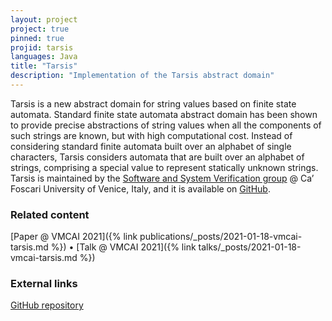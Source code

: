 ```yaml
---
layout: project
project: true
pinned: true
projid: tarsis
languages: Java
title: "Tarsis"
description: "Implementation of the Tarsis abstract domain"
---
```


Tarsis is a new abstract domain for string values based on finite state automata. Standard finite state automata abstract domain has been shown to provide precise abstractions of string values when all the components of such strings are known, but with high computational cost. Instead of considering standard finite automata built over an alphabet of single characters, Tarsis considers automata that are built over an alphabet of strings, comprising a special value to represent statically unknown strings. Tarsis is maintained by the [Software and System Verification group](https://ssv.dais.unive.it/) @ Ca’ Foscari University of Venice, Italy, and it is available on [GitHub](https://github.com/UniVE-SSV/tarsis).

### Related content

[Paper @ VMCAI 2021]({% link publications/_posts/2021-01-18-vmcai-tarsis.md %}) • [Talk @ VMCAI 2021]({% link talks/_posts/2021-01-18-vmcai-tarsis.md %})

### External links

[GitHub repository](https://github.com/UniVE-SSV/tarsis)
